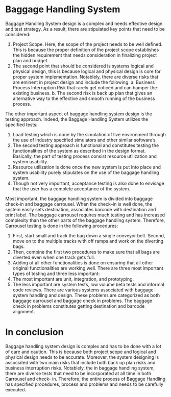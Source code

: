 Baggage Handling System
========================

Baggage Handling System design is a complex and needs effective design and test strategy. As a result, there are stipulated
key points that need to be considered: 
1.	Project Scope. Here, the scope of the project needs to be well defined. 
This is because the proper definition of the project scope establishes the hidden requirement that needs 
consideration in finalizing project plan and budget. 
2.	The second point that should be considered is systems logical and physical design,
this is because logical and physical design is core for proper system implementation. 
Notablely, there are diverse risks that are eminent in project design and include the following: 
a.	Business Process Interruption Risk that rarely get noticed and can hamper the existing business.
b.	The second risk is back up plan that gives an alternative way to the effective and smooth running of the business process.


The other important aspect of baggage handling system design is the testing approach. Indeed, the Baggage Handling System
utilizes the specified tests: 
1.	Load testing which is done by the simulation of live environment through the use of industry specified simulators and 
other similar software’s.  
2.	The second testing approach is functional and constitutes testing the functionalities of the system as described in 
the design format. Basically, the part of testing process consist resource utilization and system usability. 
3.	Resource utilization is done once the new system is put into place and system usability purely stipulates on the use of 
the baggage handling system. 
4.	Though not very important, acceptance testing is also done to envisage that the user has a complete acceptance of the system.


Most important, the baggage handling system is divided into baggage check-in and baggage carrousel. When the check–in 
is well done, the system easily sets destination, associates barcode with destination and print label. 
The baggage carrousel requires much testing and has increased complexity than the other parts of the baggage handling system.
Therefore, Carrousel testing is done in the following procedures: 
1.	First, start small and track the bag down a single conveyor belt. Second, move on to the multiple tracks with off ramps
and work on the diverting bags. 
2.	Then, combine the first two procedures to make sure that all bags are diverted even when one track gets full. 
3.	Adding of all other functionalities is done on ensuring that all other original functionalities are working well. 
There are three most important types of testing and three less important:
1.	The most important are unit, integration, and prototyping. 
2.	The less important are system tests, low volume beta tests and informal code reviews.
There are various systems associated with baggage system handling and design. These problems are categorized as both baggage
carrousel and baggage check in problems. The baggage check in problems constitutes getting destination and barcode alignment.


In conclusion
=============
Baggage handling system design is complex and has to be done with a lot of care and caution. This is because both project
scope and logical and physical design needs to be accurate. Moreover, the system designing is associated with two main risks
that include both back up plan risks and business interruption risks. Notablely, the in baggage handling system, there are
diverse tests that need to be incorporated at all time in both Carrousel and check- in. Therefore, the entire process of Baggage
Handling has specified procedures, process and problems and needs to be carefully executed.
